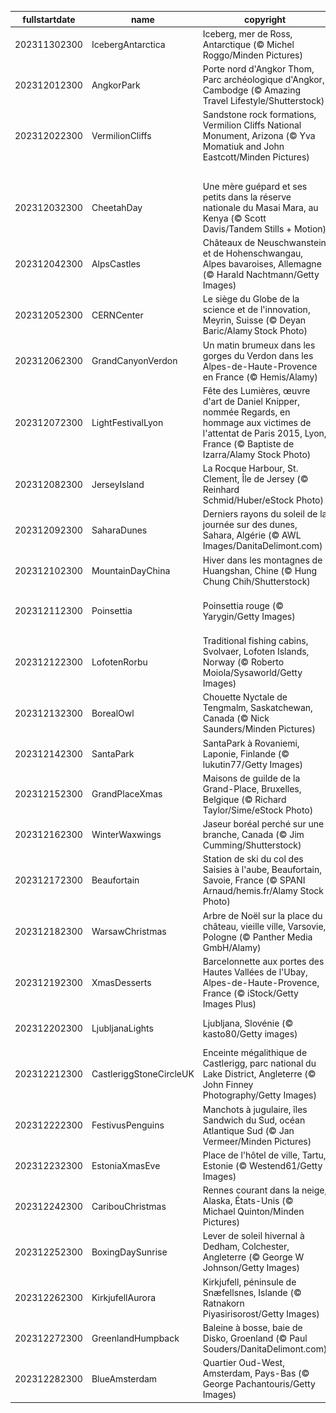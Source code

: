 |fullstartdate|name|copyright|title|image|
|--|--|--|--|--|
202311302300|IcebergAntarctica|Iceberg, mer de Ross, Antarctique (© Michel Roggo/Minden Pictures)|La vie au grand frais !|![](/fr-FR/2023/12/202311302300IcebergAntarctica.jpg)|
202312012300|AngkorPark|Porte nord d'Angkor Thom, Parc archéologique d'Angkor, Cambodge (© Amazing Travel Lifestyle/Shutterstock)|L’ancienne cité Khmer aux temples majestueux|![](/fr-FR/2023/12/202312012300AngkorPark.jpg)|
202312022300|VermilionCliffs|Sandstone rock formations, Vermilion Cliffs National Monument, Arizona (© Yva Momatiuk and John Eastcott/Minden Pictures)|Un paysage extraordinaire sculpté par le temps|![](/fr-FR/2023/12/202312022300VermilionCliffs.jpg)|
||||![](/fr-FR/2023/12/.jpg)|
202312032300|CheetahDay|Une mère guépard et ses petits dans la réserve nationale du Masai Mara, au Kenya (© Scott Davis/Tandem Stills + Motion)|Le félin le plus rapide du monde !|![](/fr-FR/2023/12/202312032300CheetahDay.jpg)|
202312042300|AlpsCastles|Châteaux de Neuschwanstein et de Hohenschwangau, Alpes bavaroises, Allemagne (© Harald Nachtmann/Getty Images)|Un paysage tout droit sorti d'un conte de fées|![](/fr-FR/2023/12/202312042300AlpsCastles.jpg)|
202312052300|CERNCenter|Le siège du Globe de la science et de l'innovation, Meyrin, Suisse (© Deyan Baric/Alamy Stock Photo)|Un code Mondial pour l’avenir|![](/fr-FR/2023/12/202312052300CERNCenter.jpg)|
202312062300|GrandCanyonVerdon|Un matin brumeux dans les gorges du Verdon dans les Alpes-de-Haute-Provence en France (© Hemis/Alamy)|Le Grand Canyon Provençal|![](/fr-FR/2023/12/202312062300GrandCanyonVerdon.jpg)|
202312072300|LightFestivalLyon|Fête des Lumières, œuvre d'art de Daniel Knipper, nommée Regards, en hommage aux victimes de l'attentat de Paris 2015, Lyon, France (© Baptiste de Izarra/Alamy Stock Photo)|Une féerie douce et lumineuse|![](/fr-FR/2023/12/202312072300LightFestivalLyon.jpg)|
202312082300|JerseyIsland|La Rocque Harbour, St. Clement, Île de Jersey (© Reinhard Schmid/Huber/eStock Photo)|Sur les pas de Victor Hugo…|![](/fr-FR/2023/12/202312082300JerseyIsland.jpg)|
202312092300|SaharaDunes|Derniers rayons du soleil de la journée sur des dunes, Sahara, Algérie (© AWL Images/DanitaDelimont.com)|Chaque jour, une dune différente…|![](/fr-FR/2023/12/202312092300SaharaDunes.jpg)|
202312102300|MountainDayChina|Hiver dans les montagnes de Huangshan, Chine (© Hung Chung Chih/Shutterstock)|Excursion au sommet !|![](/fr-FR/2023/12/202312102300MountainDayChina.jpg)|
202312112300|Poinsettia|Poinsettia rouge (© Yarygin/Getty Images)|Les « Étoiles de Noël » sont de retour !|![](/fr-FR/2023/12/202312112300Poinsettia.jpg)|
202312122300|LofotenRorbu|Traditional fishing cabins, Svolvaer, Lofoten Islands, Norway (© Roberto Moiola/Sysaworld/Getty Images)|La vie dans un « rorbu »  !|![](/fr-FR/2023/12/202312122300LofotenRorbu.jpg)|
202312132300|BorealOwl|Chouette Nyctale de Tengmalm, Saskatchewan, Canada (© Nick Saunders/Minden Pictures)|Une chouette... chouette !|![](/fr-FR/2023/12/202312132300BorealOwl.jpg)|
202312142300|SantaPark|SantaPark à Rovaniemi, Laponie, Finlande (© lukutin77/Getty Images)|L'aire de jeux du Père Noël !|![](/fr-FR/2023/12/202312142300SantaPark.jpg)|
202312152300|GrandPlaceXmas|Maisons de guilde de la Grand-Place, Bruxelles, Belgique (© Richard Taylor/Sime/eStock Photo)|Bruxelles, ma belle !|![](/fr-FR/2023/12/202312152300GrandPlaceXmas.jpg)|
202312162300|WinterWaxwings|Jaseur boréal perché sur une branche, Canada (© Jim Cumming/Shutterstock)|Des fashionistas à plumes !|![](/fr-FR/2023/12/202312162300WinterWaxwings.jpg)|
202312172300|Beaufortain|Station de ski du col des Saisies à l'aube, Beaufortain, Savoie, France (© SPANI Arnaud/hemis.fr/Alamy Stock Photo)|Un petit coin de paradis savoyard !|![](/fr-FR/2023/12/202312172300Beaufortain.jpg)|
202312182300|WarsawChristmas|Arbre de Noël sur la place du château, vieille ville, Varsovie, Pologne (© Panther Media GmbH/Alamy)|La halte polonaise du Père Noël !|![](/fr-FR/2023/12/202312182300WarsawChristmas.jpg)|
202312192300|XmasDesserts|Barcelonnette aux portes des Hautes Vallées de l'Ubay, Alpes-de-Haute-Provence, France (© iStock/Getty Images Plus)|Une veillée de Noël provençale|![](/fr-FR/2023/12/202312192300XmasDesserts.jpg)|
202312202300|LjubljanaLights|Ljubljana, Slovénie (© kasto80/Getty images)|Des fêtes de fin d'année à la slovène !|![](/fr-FR/2023/12/202312202300LjubljanaLights.jpg)|
202312212300|CastleriggStoneCircleUK|Enceinte mégalithique de Castlerigg, parc national du Lake District, Angleterre (© John Finney Photography/Getty Images)|Prêt pour la nuit la plus longue de l’année ?|![](/fr-FR/2023/12/202312212300CastleriggStoneCircleUK.jpg)|
202312222300|FestivusPenguins|Manchots à jugulaire, îles Sandwich du Sud, océan Atlantique Sud (© Jan Vermeer/Minden Pictures)|Un manchot… à jugulaire !|![](/fr-FR/2023/12/202312222300FestivusPenguins.jpg)|
202312232300|EstoniaXmasEve|Place de l'hôtel de ville, Tartu, Estonie (© Westend61/Getty Images)|Une nuit magique vous attend !|![](/fr-FR/2023/12/202312232300EstoniaXmasEve.jpg)|
202312242300|CaribouChristmas|Rennes courant dans la neige, Alaska, États-Unis (© Michael Quinton/Minden Pictures)|Les « rennes » de Noël !|![](/fr-FR/2023/12/202312242300CaribouChristmas.jpg)|
202312252300|BoxingDaySunrise|Lever de soleil hivernal à Dedham, Colchester, Angleterre (© George W Johnson/Getty Images)|Connaissez-vous la tradition du « Boxing Day »|![](/fr-FR/2023/12/202312252300BoxingDaySunrise.jpg)|
202312262300|KirkjufellAurora|Kirkjufell, péninsule de Snæfellsnes, Islande (© Ratnakorn Piyasirisorost/Getty Images)|Le pays de la glace et du feu|![](/fr-FR/2023/12/202312262300KirkjufellAurora.jpg)|
202312272300|GreenlandHumpback|Baleine à bosse, baie de Disko, Groenland (© Paul Souders/DanitaDelimont.com)|Si grande et pourtant si fragile|![](/fr-FR/2023/12/202312272300GreenlandHumpback.jpg)|
202312282300|BlueAmsterdam|Quartier Oud-West, Amsterdam, Pays-Bas (© George Pachantouris/Getty Images)|La capitale aux mille ponts !|![](/fr-FR/2023/12/202312282300BlueAmsterdam.jpg)|
